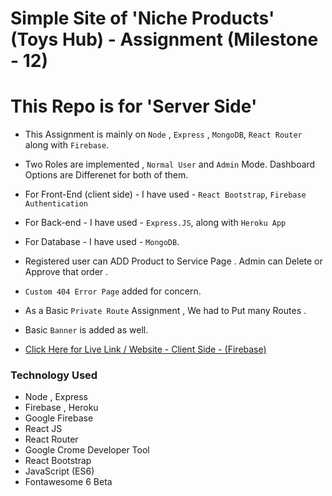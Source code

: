 # Simple Site of 'Niche Products' (Toys Hub) - Assignment (Milestone - 12)
# This Repo is for 'Server Side'

* This Assignment is mainly on `Node` , `Express` , `MongoDB`, `React Router` along with `Firebase`.

* Two Roles are implemented , `Normal User` and `Admin` Mode. Dashboard Options are Differenet for both of them.

* For Front-End (client side) - I have used - `React Bootstrap`, `Firebase Authentication`

* For Back-end - I have used - `Express.JS`, along with `Heroku App`

* For Database - I have used - `MongoDB`.

* Registered user can ADD Product to Service Page . Admin can Delete or Approve that order .

* `Custom 404 Error Page` added for concern.

* As a Basic `Private Route` Assignment , We had to Put many Routes .

* Basic `Banner` is added as well. 

* [Click Here for Live Link / Website - Client Side - (Firebase)](https://toy-hub.web.app/)


### Technology Used

* Node , Express
* Firebase , Heroku
* Google Firebase
* React JS
* React Router
* Google Crome Developer Tool
* React Bootstrap
* JavaScript (ES6)
* Fontawesome 6 Beta